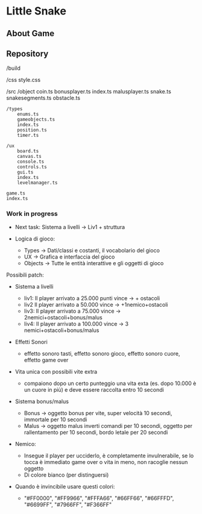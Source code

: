 # Little Snake

## About Game

## Repository

/build

/css
    style.css

/src
    /object
        coin.ts
        bonusplayer.ts
        index.ts
        malusplayer.ts
        snake.ts
        snakesegments.ts
        obstacle.ts

    /types
        enums.ts
        gameobjects.ts
        index.ts
        position.ts
        timer.ts

    /ux
        board.ts
        canvas.ts
        console.ts
        controls.ts
        gui.ts
        index.ts
        levelmanager.ts

    game.ts
    index.ts
    



### Work in progress

- Next task: Sistema a livelli -> Liv1 + struttura 

- Logica di gioco:

    - Types -> Dati/classi e costanti, il vocabolario del gioco
    - UX -> Grafica e interfaccia del gioco
    - Objects -> Tutte le entità interattive e gli oggetti di gioco

Possibili patch:
<br>

- Sistema a livelli
    - liv1: Il player arrivato a 25.000 punti vince -> + ostacoli
    - liv2 Il player arrivato a 50.000 vince -> +1nemico+ostacoli
    - liv3: Il player arrivato a 75.000 vince -> 2nemici+ostacoli+bonus/malus
    - liv4: Il player arrivato a 100.000 vince -> 3 nemici+ostacoli+bonus/malus

- Effetti Sonori
  - effetto sonoro tasti, effetto sonoro gioco, effetto sonoro cuore, effetto game over

- Vita unica con possibili vite extra
   - compaiono dopo un certo punteggio una vita exta (es. dopo 10.000 è un cuore in più) e deve essere raccolta entro 10 secondi

- Sistema bonus/malus
   - Bonus -> oggetto bonus per vite, super velocità 10 secondi, immortale per 10 secondi
   - Malus -> oggetto malus inverti comandi per 10 secondi, oggetto per rallentamento per 10 secondi, bordo letale per 20 secondi

- Nemico:
   - Insegue il player per ucciderlo, è completamente invulnerabile, se lo tocca è immediato game over o vita in meno, non racoglie nessun oggetto
   - Di colore bianco (per distinguersi)


- Quando è invincibile usare questi colori:
   - "#FF0000", "#FF9966", "#FFFA66", "#66FF66", "#66FFFD", "#6699FF", "#7966FF", "#F366FF"